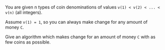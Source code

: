 You are given n types of coin denominations of values `v(1) < v(2) < ... < v(n)` (all integers). 

Assume `v(1) = 1`, so you can always make change for any amount of money `C`. 

Give an algorithm which makes change for an amount of money `C` with as few coins as possible.